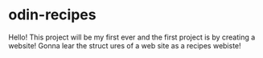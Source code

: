 # odin-recipes
Hello! This project will be my first ever and the first project is by creating a website!
Gonna lear the struct ures of a web site as a recipes webiste!